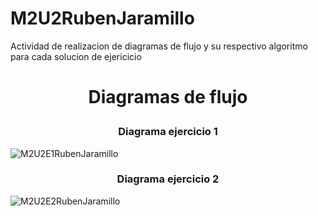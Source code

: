 # M2U2RubenJaramillo
Actividad de realizacion de diagramas de flujo y su respectivo algoritmo para cada solucion de ejericicio

<h1><p align="center">Diagramas de flujo</p></h1>

<h3 align = "center">
 Diagrama ejercicio 1
</h3>

![M2U2E1RubenJaramillo](https://user-images.githubusercontent.com/54613714/175616095-3b50b77d-9833-4624-bff1-24d594d48107.jpg)

<h3 align = "center">
 Diagrama ejercicio 2
</h3>

![M2U2E2RubenJaramillo](https://user-images.githubusercontent.com/54613714/175616265-ff472ce6-1fae-4c7a-a8a1-86559ffb2e9e.jpg)
